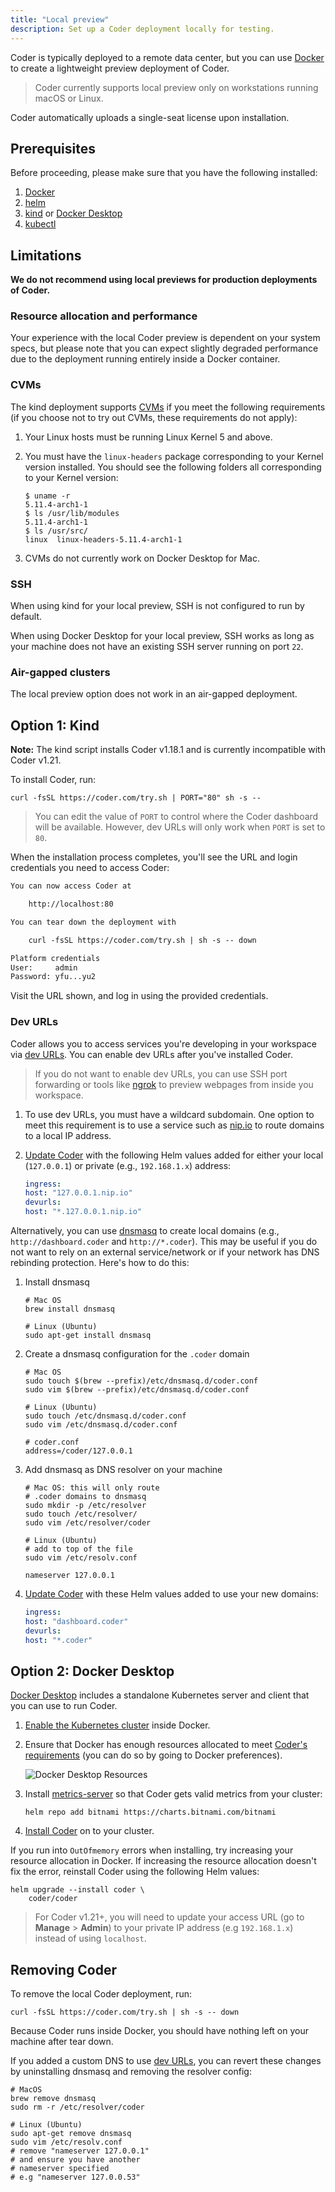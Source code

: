 ```yaml
---
title: "Local preview"
description: Set up a Coder deployment locally for testing.
---
```


Coder is typically deployed to a remote data center, but you can use
[Docker][docker-url] to create a lightweight preview deployment of Coder.

> Coder currently supports local preview only on workstations running macOS or
> Linux.

Coder automatically uploads a single-seat license upon installation.

## Prerequisites

Before proceeding, please make sure that you have the following installed:

1. [Docker](https://hub.docker.com/search?q=docker&type=edition&offering=community)
1. [helm](https://helm.sh/docs/intro/install)
1. [kind](https://kind.sigs.k8s.io/docs/user/quick-start/#installation) or
   [Docker Desktop][docker-desktop-url]
1. [kubectl](https://kubernetes.io/docs/tasks/tools/install-kubectl)

## Limitations

**We do not recommend using local previews for production deployments of
Coder.**

### Resource allocation and performance

Your experience with the local Coder preview is dependent on your system specs,
but please note that you can expect slightly degraded performance due to the
deployment running entirely inside a Docker container.

### CVMs

The kind deployment supports [CVMs][cvm-url] if you meet the following
requirements (if you choose not to try out CVMs, these requirements do not
apply):

1. Your Linux hosts must be running Linux Kernel 5 and above.

1. You must have the `linux-headers` package corresponding to your Kernel
   version installed. You should see the following folders all corresponding to
   your Kernel version:

   ```console
   $ uname -r
   5.11.4-arch1-1
   $ ls /usr/lib/modules
   5.11.4-arch1-1
   $ ls /usr/src/
   linux  linux-headers-5.11.4-arch1-1
   ```

1. CVMs do not currently work on Docker Desktop for Mac.

### SSH

When using kind for your local preview, SSH is not configured to run by default.

When using Docker Desktop for your local preview, SSH works as long as your
machine does not have an existing SSH server running on port `22`.

### Air-gapped clusters

The local preview option does not work in an air-gapped deployment.

## Option 1: Kind

**Note:** The kind script installs Coder v1.18.1 and is currently incompatible
with Coder v1.21.

To install Coder, run:

```console
curl -fsSL https://coder.com/try.sh | PORT="80" sh -s --
```

> You can edit the value of `PORT` to control where the Coder dashboard will be
> available. However, dev URLs will only work when `PORT` is set to `80`.

When the installation process completes, you'll see the URL and login
credentials you need to access Coder:

```txt
You can now access Coder at

    http://localhost:80

You can tear down the deployment with

    curl -fsSL https://coder.com/try.sh | sh -s -- down

Platform credentials
User:     admin
Password: yfu...yu2
```

Visit the URL shown, and log in using the provided credentials.

### Dev URLs

Coder allows you to access services you're developing in your workspace via
[dev URLs](../../workspaces/devurls.md). You can enable dev URLs after you've
installed Coder.

> If you do not want to enable dev URLs, you can use SSH port forwarding or
> tools like [ngrok][ngrok-url] to preview webpages from inside you workspace.

1. To use dev URLs, you must have a wildcard subdomain. One option to meet this
   requirement is to use a service such as [nip.io][nip-url] to route domains to
   a local IP address.

1. [Update Coder](../updating.md#update-coder) with the following Helm values
   added for either your local (`127.0.0.1`) or private (e.g., `192.168.1.x`)
   address:

   ```yaml
   ingress:
   host: "127.0.0.1.nip.io"
   devurls:
   host: "*.127.0.0.1.nip.io"
   ```

Alternatively, you can use [dnsmasq][dnsmasq-url] to create local domains (e.g.,
`http://dashboard.coder` and `http://*.coder`). This may be useful if you do not
want to rely on an external service/network or if your network has DNS rebinding
protection. Here's how to do this:

1. Install dnsmasq

   ```console
   # Mac OS
   brew install dnsmasq

   # Linux (Ubuntu)
   sudo apt-get install dnsmasq
   ```

1. Create a dnsmasq configuration for the `.coder` domain

   ```console
   # Mac OS
   sudo touch $(brew --prefix)/etc/dnsmasq.d/coder.conf
   sudo vim $(brew --prefix)/etc/dnsmasq.d/coder.conf

   # Linux (Ubuntu)
   sudo touch /etc/dnsmasq.d/coder.conf
   sudo vim /etc/dnsmasq.d/coder.conf
   ```

   ```text
   # coder.conf
   address=/coder/127.0.0.1
   ```

1. Add dnsmasq as DNS resolver on your machine

   ```console
   # Mac OS: this will only route
   # .coder domains to dnsmasq
   sudo mkdir -p /etc/resolver
   sudo touch /etc/resolver/
   sudo vim /etc/resolver/coder

   # Linux (Ubuntu)
   # add to top of the file
   sudo vim /etc/resolv.conf
   ```

   ```text
   nameserver 127.0.0.1
   ```

1. [Update Coder](../updating#update-coder) with these Helm values added to use
   your new domains:

   ```yaml
   ingress:
   host: "dashboard.coder"
   devurls:
   host: "*.coder"
   ```

## Option 2: Docker Desktop

[Docker Desktop][docker-desktop-url] includes a standalone Kubernetes server and
client that you can use to run Coder.

1. [Enable the Kubernetes cluster][docker-k8s-docs] inside Docker.

1. Ensure that Docker has enough resources allocated to meet
   [Coder's requirements](../requirements) (you can do so by going to Docker
   preferences).

   ![Docker Desktop Resources](../../assets/setup/docker-desktop-resources.png)

1. Install [metrics-server](https://github.com/kubernetes-sigs/metrics-server)
   so that Coder gets valid metrics from your cluster:

   ```console
   helm repo add bitnami https://charts.bitnami.com/bitnami
   ```

1. [Install Coder](../installation) on to your cluster.

If you run into `OutOfmemory` errors when installing, try increasing your
resource allocation in Docker. If increasing the resource allocation doesn't fix
the error, reinstall Coder using the following Helm values:

```console
helm upgrade --install coder \
    coder/coder
```

> For Coder v1.21+, you will need to update your access URL (go to **Manage** >
> **Admin**) to your private IP address (e.g `192.168.1.x`) instead of using
> `localhost`.

## Removing Coder

To remove the local Coder deployment, run:

```console
curl -fsSL https://coder.com/try.sh | sh -s -- down
```

Because Coder runs inside Docker, you should have nothing left on your machine
after tear down.

If you added a custom DNS to use [dev URLs](#dev-urls), you can revert these
changes by uninstalling dnsmasq and removing the resolver config:

```console
# MacOS
brew remove dnsmasq
sudo rm -r /etc/resolver/coder

# Linux (Ubuntu)
sudo apt-get remove dnsmasq
sudo vim /etc/resolv.conf
# remove "nameserver 127.0.0.1"
# and ensure you have another
# nameserver specified
# e.g "nameserver 127.0.0.53"
```

[docker-url]: https://www.docker.com/
[dnsmasq-url]: https://linux.die.net/man/8/dnsmasq
[docker-desktop-url]: https://www.docker.com/products/docker-desktop
[docker-k8s-docs]: https://docs.docker.com/desktop/kubernetes/
[kind-url]: https://kind.sigs.k8s.io/
[cvm-url]: https://coder.com/docs/workspaces/cvms
[docker-mac-url]:
  https://docs.docker.com/docker-for-mac/release-notes/#docker-desktop-community-2501
[docker-windows-url]:
  https://docs.docker.com/docker-for-windows/release-notes/#docker-desktop-community-2501
[docker-bug-url]: https://github.com/docker/for-mac/issues/5044
[ngrok-url]: https://ngrok.com
[devurl-url]: https://coder.com/docs/workspaces/devurls
[nip-url]: https://nip.io
